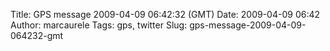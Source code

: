 Title: GPS message 2009-04-09 06:42:32 (GMT)
Date: 2009-04-09 06:42
Author: marcaurele
Tags: gps, twitter
Slug: gps-message-2009-04-09-064232-gmt

<!--break-->

<div class="gmap" id="gmap_20090408_234232">
</div>

